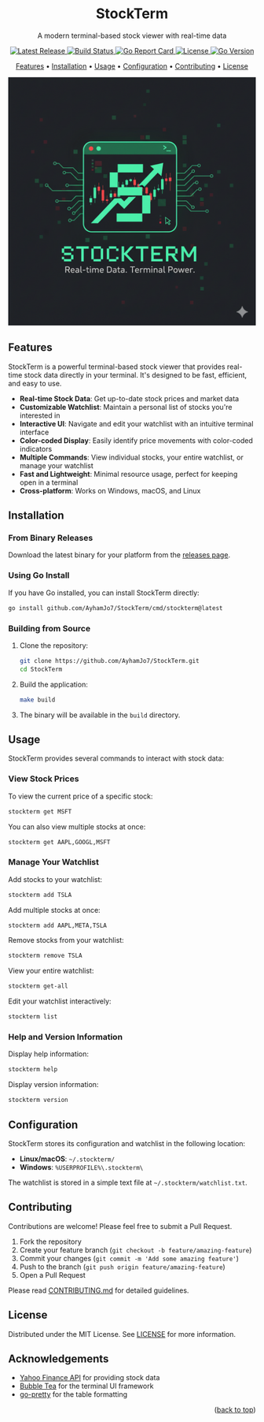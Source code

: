 <a name="readme-top"></a>

<div align="center">
  <h1>StockTerm</h1>
  <p>A modern terminal-based stock viewer with real-time data</p>

  <p>
    <a href="https://github.com/AyhamJo7/StockTerm/releases/latest">
      <img alt="Latest Release" src="https://img.shields.io/github/v/release/AyhamJo7/StockTerm?style=flat-square">
    </a>
    <a href="https://github.com/AyhamJo7/StockTerm/actions">
      <img alt="Build Status" src="https://img.shields.io/github/actions/workflow/status/AyhamJo7/StockTerm/go.yml?branch=main&style=flat-square">
    </a>
    <a href="https://goreportcard.com/report/github.com/AyhamJo7/StockTerm">
      <img alt="Go Report Card" src="https://goreportcard.com/badge/github.com/AyhamJo7/StockTerm?style=flat-square">
    </a>
    <a href="LICENSE">
      <img alt="License" src="https://img.shields.io/github/license/AyhamJo7/StockTerm?style=flat-square">
    </a>
    <a href="https://golang.org">
      <img alt="Go Version" src="https://img.shields.io/github/go-mod/go-version/AyhamJo7/StockTerm?style=flat-square">
    </a>
  </p>

  <p>
    <a href="#features">Features</a> •
    <a href="#installation">Installation</a> •
    <a href="#usage">Usage</a> •
    <a href="#configuration">Configuration</a> •
    <a href="#contributing">Contributing</a> •
    <a href="#license">License</a>
  </p>

  <img src="./stockterm.png" alt="StockTerm Screenshot" width="600">
</div>

## Features

StockTerm is a powerful terminal-based stock viewer that provides real-time stock data directly in your terminal. It's designed to be fast, efficient, and easy to use.

- **Real-time Stock Data**: Get up-to-date stock prices and market data
- **Customizable Watchlist**: Maintain a personal list of stocks you're interested in
- **Interactive UI**: Navigate and edit your watchlist with an intuitive terminal interface
- **Color-coded Display**: Easily identify price movements with color-coded indicators
- **Multiple Commands**: View individual stocks, your entire watchlist, or manage your watchlist
- **Fast and Lightweight**: Minimal resource usage, perfect for keeping open in a terminal
- **Cross-platform**: Works on Windows, macOS, and Linux

## Installation

### From Binary Releases

Download the latest binary for your platform from the [releases page](https://github.com/AyhamJo7/StockTerm/releases).

### Using Go Install

If you have Go installed, you can install StockTerm directly:

```bash
go install github.com/AyhamJo7/StockTerm/cmd/stockterm@latest
```

### Building from Source

1. Clone the repository:
   ```bash
   git clone https://github.com/AyhamJo7/StockTerm.git
   cd StockTerm
   ```

2. Build the application:
   ```bash
   make build
   ```

3. The binary will be available in the `build` directory.

## Usage

StockTerm provides several commands to interact with stock data:

### View Stock Prices

To view the current price of a specific stock:

```bash
stockterm get MSFT
```

You can also view multiple stocks at once:

```bash
stockterm get AAPL,GOOGL,MSFT
```

### Manage Your Watchlist

Add stocks to your watchlist:

```bash
stockterm add TSLA
```

Add multiple stocks at once:

```bash
stockterm add AAPL,META,TSLA
```

Remove stocks from your watchlist:

```bash
stockterm remove TSLA
```

View your entire watchlist:

```bash
stockterm get-all
```

Edit your watchlist interactively:

```bash
stockterm list
```

### Help and Version Information

Display help information:

```bash
stockterm help
```

Display version information:

```bash
stockterm version
```

## Configuration

StockTerm stores its configuration and watchlist in the following location:

- **Linux/macOS**: `~/.stockterm/`
- **Windows**: `%USERPROFILE%\.stockterm\`

The watchlist is stored in a simple text file at `~/.stockterm/watchlist.txt`.

## Contributing

Contributions are welcome! Please feel free to submit a Pull Request.

1. Fork the repository
2. Create your feature branch (`git checkout -b feature/amazing-feature`)
3. Commit your changes (`git commit -m 'Add some amazing feature'`)
4. Push to the branch (`git push origin feature/amazing-feature`)
5. Open a Pull Request

Please read [CONTRIBUTING.md](CONTRIBUTING.md) for detailed guidelines.

## License

Distributed under the MIT License. See [LICENSE](LICENSE) for more information.

## Acknowledgements

- [Yahoo Finance API](https://finance.yahoo.com/) for providing stock data
- [Bubble Tea](https://github.com/charmbracelet/bubbletea) for the terminal UI framework
- [go-pretty](https://github.com/jedib0t/go-pretty) for the table formatting

<p align="right">(<a href="#readme-top">back to top</a>)</p>

